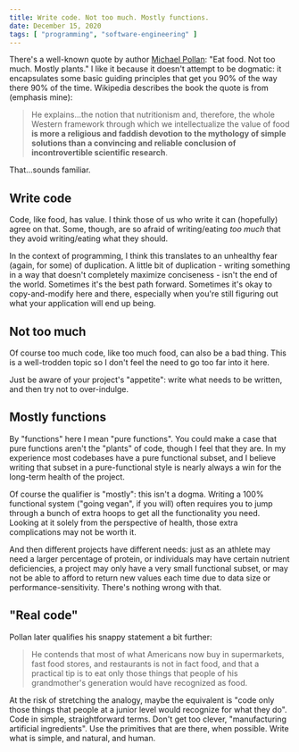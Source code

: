 ```yaml
---
title: Write code. Not too much. Mostly functions.
date: December 15, 2020
tags: [ "programming", "software-engineering" ]
---
```


There's a well-known quote by author [Michael Pollan](https://en.wikipedia.org/wiki/Michael_Pollan):
"Eat food. Not too much. Mostly plants." I like it because it doesn't 
attempt to be dogmatic: it encapsulates some basic guiding principles that get 
you 90% of the way there 90% of the time. Wikipedia describes the book the quote 
is from (emphasis mine):

> He explains...the notion that nutritionism and, therefore, the whole Western 
framework through which we intellectualize the value of food **is more a religious 
and faddish devotion to the mythology of simple solutions than a convincing and 
reliable conclusion of incontrovertible scientific research**.

That...sounds familiar.

## Write code

Code, like food, has value. I think those of us who write it can (hopefully) 
agree on that. Some, though, are so afraid of writing/eating 
*too much* that they avoid writing/eating what they should.

In the context of programming, I think this translates to an unhealthy fear 
(again, for some) of duplication. A little bit of duplication - writing 
something in a way that doesn't completely maximize conciseness - isn't the end
of the world. Sometimes it's the best path forward. Sometimes it's okay to 
copy-and-modify here and there, especially when you're still figuring out what
your application will end up being.

## Not too much

Of course too much code, like too much food, can also be a bad thing. This is
a well-trodden topic so I don't feel the need to go too far into it here.

Just be aware of your project's "appetite": write what needs to be written, 
and then try not to over-indulge.

## Mostly functions

By "functions" here I mean "pure functions". You could make a case that pure 
functions aren't the "plants" of code, though I feel
that they are. In my experience most codebases have a pure functional 
subset, and I believe writing that subset in a pure-functional style is nearly
always a win for the long-term health of the project.

Of course the qualifier is "mostly": this isn't a dogma. Writing a 100% 
functional system ("going vegan", if you will) often requires you to jump 
through a bunch of extra hoops to get all the functionality you need. Looking
at it solely from the perspective of health, those extra complications may not 
be worth it.

And then different projects have different needs: just as an athlete may need 
a larger percentage of protein, or individuals may have certain nutrient 
deficiencies, a project may only have a very small functional subset, or may not
be able to afford to return new values each time due to data size or 
performance-sensitivity. There's nothing wrong with that.

## "Real code"

Pollan later qualifies his snappy statement a bit further:

> He contends that most of what Americans now buy in supermarkets, fast food 
stores, and restaurants is not in fact food, and that a practical tip is to eat 
only those things that people of his grandmother's generation would have 
recognized as food.

At the risk of stretching the analogy, maybe the equivalent is 
"code only those things that people at a junior level would recognize for what
they do". Code in simple, straightforward terms. Don't get too clever, 
"manufacturing artificial ingredients". Use the primitives that are there, when 
possible. Write what is simple, and natural, and human.